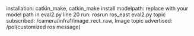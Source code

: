 installation: catkin_make, catkin_make install
modelpath: replace with your model path in eval2.py line 20
run: rosrun ros_east eval2.py
topic subscribed: /camera/infra1/image_rect_raw, Image
topic advertised: /pol(customized ros message)

